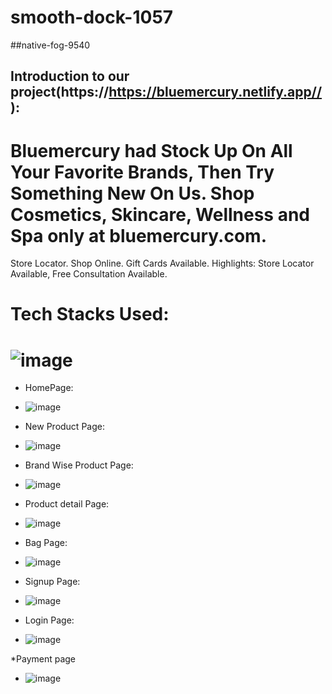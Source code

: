 # smooth-dock-1057

##native-fog-9540



## Introduction to our project(https://https://bluemercury.netlify.app//):

# Bluemercury had Stock Up On All Your Favorite Brands, Then Try Something New On Us. Shop Cosmetics, Skincare, Wellness and Spa only at bluemercury.com. 
Store Locator. Shop Online. Gift Cards Available. Highlights: Store Locator Available, Free Consultation Available.


# Tech Stacks Used:
# ![image](https://user-images.githubusercontent.com/97446828/171631572-e1f0f81e-b026-47bf-a338-41c602dec12f.png)


* HomePage:
* ![image](https://user-images.githubusercontent.com/99958902/180615321-f2963c49-b720-4ac8-bc2b-fa8dd197922f.png)


* New Product Page: 
* ![image](https://user-images.githubusercontent.com/99958902/180615351-8c814342-e45d-477c-a03a-c2cd7dc854c5.png)


 
* Brand Wise Product Page:
* ![image](https://user-images.githubusercontent.com/99958902/180615366-b5bcd6d3-435e-4aad-9fda-a766e9a4884d.png)



* Product detail Page:
* ![image](https://user-images.githubusercontent.com/99958902/180615400-eccddbca-3559-46dc-aa29-1bf9320ab4af.png)



* Bag Page:
* ![image](https://user-images.githubusercontent.com/99958902/180615414-b1164c4a-b141-4c25-8dc2-5693135b0eb8.png)



* Signup Page:
* ![image](https://user-images.githubusercontent.com/99958902/180615435-c5cb1df7-880c-4b39-a567-0cacb3f53595.png)



* Login Page: 
* ![image](https://user-images.githubusercontent.com/99958902/180615461-23bfc828-bce6-4eeb-9082-bd61bdf71cb0.png)

*Payment page
* ![image](https://user-images.githubusercontent.com/99958902/180615492-472183ce-1dab-482c-94e1-dc8bbbae14dc.png)
